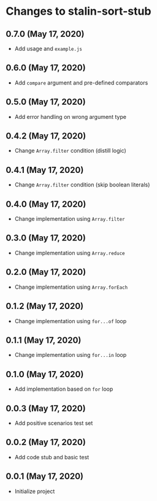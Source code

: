 # Changes to stalin-sort-stub

## 0.7.0 (May 17, 2020)
- Add usage and `example.js`

## 0.6.0 (May 17, 2020)
- Add `compare` argument and pre-defined comparators

## 0.5.0 (May 17, 2020)
- Add error handling on wrong argument type

## 0.4.2 (May 17, 2020)
- Change `Array.filter` condition (distill logic)

## 0.4.1 (May 17, 2020)
- Change `Array.filter` condition (skip boolean literals)

## 0.4.0 (May 17, 2020)
- Change implementation using `Array.filter`

## 0.3.0 (May 17, 2020)
- Change implementation using `Array.reduce`

## 0.2.0 (May 17, 2020)
- Change implementation using `Array.forEach`

## 0.1.2 (May 17, 2020)
- Change implementation using `for...of` loop

## 0.1.1 (May 17, 2020)
- Change implementation using `for...in` loop

## 0.1.0 (May 17, 2020)
- Add implementation based on `for` loop

## 0.0.3 (May 17, 2020)
- Add positive scenarios test set

## 0.0.2 (May 17, 2020)
- Add code stub and basic test

## 0.0.1 (May 17, 2020)
- Initialize project
